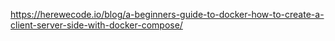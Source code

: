 https://herewecode.io/blog/a-beginners-guide-to-docker-how-to-create-a-client-server-side-with-docker-compose/